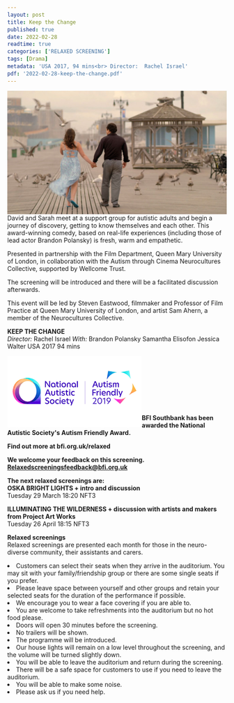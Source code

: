```yaml
---
layout: post
title: Keep the Change
published: true
date: 2022-02-28
readtime: true
categories: ['RELAXED SCREENING']
tags: [Drama]
metadata: 'USA 2017, 94 mins<br> Director:  Rachel Israel'
pdf: '2022-02-28-keep-the-change.pdf'
---
```


<img style="float: left;" src="/img/keep-the-change-01.jpg"><br><br>


David and Sarah meet at a support group for autistic adults and begin a journey of discovery, getting to know themselves and each other. This award-winning comedy, based on real-life experiences (including those of lead actor Brandon Polansky) is fresh, warm and empathetic.

Presented in partnership with the Film Department, Queen Mary University of London, in collaboration with the Autism through Cinema Neurocultures Collective, supported by Wellcome Trust. 

The screening will be introduced and there will be a facilitated discussion afterwards.

This event will be led by Steven Eastwood, filmmaker and Professor of Film Practice at Queen Mary University of London, and artist Sam Ahern, a member of the Neurocultures Collective.
<br>


**KEEP THE CHANGE**<br>
_Director:_ Rachel Israel
_With:_
Brandon Polansky
Samantha Elisofon
Jessica Walter
USA 2017
94 mins
<br>

<img style="float: left;" src="/img/autistic_society.png"><br><br><br><br><br><br><br>

**BFI Southbank has been awarded the National Autistic Society's Autism Friendly Award.**<br>


**Find out more at  bfi.org.uk/relaxed**<br>


**We welcome your feedback on this screening.**<br>
**Relaxedscreeningsfeedback@bfi.org.uk**<br>


**The next relaxed screenings are:**<br>
**OSKA BRIGHT LIGHTS + intro and discussion**   
Tuesday 29 March 18:20 NFT3 

**ILLUMINATING THE WILDERNESS + discussion with artists and makers from Project Art Works**  
Tuesday 26 April 18:15 NFT3
<br>



**Relaxed screenings**<br>
Relaxed screenings are presented each month for those in the neuro-diverse community, their assistants and carers.

<li>Customers can select their seats when they arrive in the auditorium. You may sit with your family/friendship group or there are some single seats if you prefer.

<li>Please leave space between yourself and other groups and retain your selected seats for the duration of the performance if possible.

<li>We encourage you to wear a face covering if you are able to.

<li>You are welcome to take refreshments into the auditorium but no hot food please.

<li>Doors will open 30 minutes before the screening.

<li>No trailers will be shown.

<li>The programme will be introduced.

<li>Our house lights will remain on a low level throughout the screening, and the volume will be turned slightly down.

<li>You will be able to leave the auditorium and return during the screening.

<li>There will be a safe space for customers to use if you need to leave the auditorium.

<li>You will be able to make some noise.

<li>Please ask us if you need help.

 

